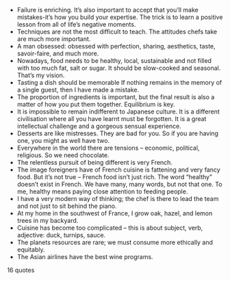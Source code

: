  - Failure is enriching. It’s also important to accept that you’ll make mistakes-it’s how you build your expertise. The trick is to learn a positive lesson from all of life’s negative moments.
 - Techniques are not the most difficult to teach. The attitudes chefs take are much more important.
 - A man obsessed: obsessed with perfection, sharing, aesthetics, taste, savoir-faire, and much more.
 - Nowadays, food needs to be healthy, local, sustainable and not filled with too much fat, salt or sugar. It should be slow-cooked and seasonal. That’s my vision.
 - Tasting a dish should be memorable If nothing remains in the memory of a single guest, then I have made a mistake.
 - The proportion of ingredients is important, but the final result is also a matter of how you put them together. Equilibrium is key.
 - It is impossible to remain indifferent to Japanese culture. It is a different civilisation where all you have learnt must be forgotten. It is a great intellectual challenge and a gorgeous sensual experience.
 - Desserts are like mistresses. They are bad for you. So if you are having one, you might as well have two.
 - Everywhere in the world there are tensions – economic, political, religious. So we need chocolate.
 - The relentless pursuit of being different is very French.
 - The image foreigners have of French cuisine is fattening and very fancy food. But it’s not true – French food isn’t just rich. The word “healthy” doesn’t exist in French. We have many, many words, but not that one. To me, healthy means paying close attention to feeding people.
 - I have a very modern way of thinking; the chef is there to lead the team and not just to sit behind the piano.
 - At my home in the southwest of France, I grow oak, hazel, and lemon trees in my backyard.
 - Cuisine has become too complicated – this is about subject, verb, adjective: duck, turnips, sauce.
 - The planets resources are rare; we must consume more ethically and equitably.
 - The Asian airlines have the best wine programs.

16 quotes